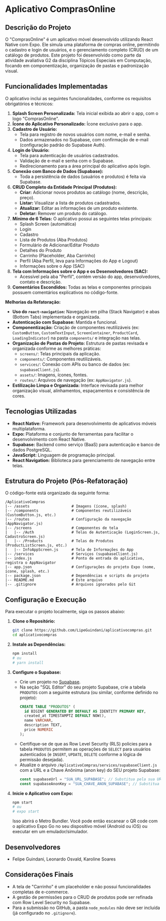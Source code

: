 # Aplicativo ComprasOnline

## Descrição do Projeto

O "ComprasOnline" é um aplicativo móvel desenvolvido utilizando React Native com Expo. Ele simula uma plataforma de compras online, permitindo o cadastro e login de usuários, e o gerenciamento completo (CRUD) de um catálogo de produtos. Este projeto foi desenvolvido como parte da atividade avaliativa G2 da disciplina Tópicos Especiais em Computação, focando em componentização, organização de pastas e padronização visual.

## Funcionalidades Implementadas

O aplicativo inclui as seguintes funcionalidades, conforme os requisitos obrigatórios e técnicos:

1.  **Splash Screen Personalizada:** Tela inicial exibida ao abrir o app, com o logo "ComprasOnline".
2.  **Ícone do Aplicativo Personalizado:** Ícone exclusivo para o app.
3.  **Cadastro de Usuário:**
    *   Tela para registro de novos usuários com nome, e-mail e senha.
    *   Dados armazenados no Supabase, com confirmação de e-mail (configuração padrão do Supabase Auth).
4.  **Login de Usuário:**
    *   Tela para autenticação de usuários cadastrados.
    *   Validação de e-mail e senha com o Supabase.
    *   Redirecionamento para a área principal do aplicativo após login.
5.  **Conexão com Banco de Dados (Supabase):**
    *   Toda a persistência de dados (usuários e produtos) é feita via Supabase.
6.  **CRUD Completo da Entidade Principal (Produtos):**
    *   **Criar:** Adicionar novos produtos ao catálogo (nome, descrição, preço).
    *   **Listar:** Visualizar a lista de produtos cadastrados.
    *   **Atualizar:** Editar as informações de um produto existente.
    *   **Deletar:** Remover um produto do catálogo.
7.  **Mínimo de 6 Telas:** O aplicativo possui as seguintes telas principais:
    *   Splash Screen (automática)
    *   Login
    *   Cadastro
    *   Lista de Produtos (Aba Produtos)
    *   Formulário de Adicionar/Editar Produto
    *   Detalhes do Produto
    *   Carrinho (Placeholder, Aba Carrinho)
    *   Perfil (Aba Perfil, leva para Informações do App e Logout)
    *   Informações sobre o App (SAC)
8.  **Tela com Informações sobre o App e os Desenvolvedores (SAC):**
    *   Acessível pela aba "Perfil", contém versão do app, desenvolvedores, contato e descrição.
9.  **Comentários Escondidos:** Todas as telas e componentes principais possuem comentários explicativos no código-fonte.

**Melhorias da Refatoração:**

*   **Uso do `react-navigation`:** Navegação em pilha (Stack Navigator) e abas (Bottom Tabs) implementada e organizada.
*   **Autenticação com Supabase:** Mantida e funcional.
*   **Componentização:** Criação de componentes reutilizáveis (ex: `CustomButton`, `CustomTextInput`, `ScreenContainer`, `ProductCard`, `LoadingIndicator`) na pasta `components/` e integração nas telas.
*   **Organização de Pastas do Projeto:** Estrutura de pastas revisada e organizada conforme as melhores práticas:
    *   `screens/`: Telas principais da aplicação.
    *   `components/`: Componentes reutilizáveis.
    *   `services/`: Conexão com APIs ou banco de dados (ex: `supabaseClient.js`).
    *   `assets/`: Imagens, ícones, fontes.
    *   `routes/`: Arquivos de navegação (ex: `AppNavigator.js`).
*   **Estilização Limpa e Organizada:** Interface revisada para melhor organização visual, alinhamentos, espaçamentos e consistência de cores.

## Tecnologias Utilizadas

*   **React Native:** Framework para desenvolvimento de aplicativos móveis multiplataforma.
*   **Expo:** Plataforma e conjunto de ferramentas para facilitar o desenvolvimento com React Native.
*   **Supabase:** Backend como serviço (BaaS) para autenticação e banco de dados PostgreSQL.
*   **JavaScript:** Linguagem de programação principal.
*   **React Navigation:** Biblioteca para gerenciamento de navegação entre telas.

## Estrutura do Projeto (Pós-Refatoração)

O código-fonte está organizado da seguinte forma:

```
/AplicativoCompras
|-- /assets                   # Imagens (ícone, splash)
|-- /components               # Componentes reutilizáveis (CustomButton.js, etc.)
|-- /routes                   # Configuração da navegação (AppNavigator.js)
|-- /screens                  # Componentes de tela
|   |-- /Auth                 # Telas de Autenticação (LoginScreen.js, CadastroScreen.js)
|   |-- /Products             # Telas de Produtos (ProductListScreen.js, etc.)
|   |-- InfoAppScreen.js      # Tela de Informações do App
|-- /services                 # Serviços (supabaseClient.js)
|-- index.js                  # Ponto de entrada do aplicativo, registra o AppNavigator
|-- app.json                  # Configurações do projeto Expo (nome, ícone, splash, etc.)
|-- package.json              # Dependências e scripts do projeto
|-- README.md                 # Este arquivo
|-- .gitignore                # Arquivos ignorados pelo Git
```

## Configuração e Execução

Para executar o projeto localmente, siga os passos abaixo:

1.  **Clone o Repositório:**
    ```bash
    git clone https://github.com/LipeGuindani/aplicativocompras.git 
    cd aplicativocompras 
    ```

2.  **Instale as Dependências:**
    ```bash
    npm install
    # ou
    # yarn install
    ```

3.  **Configure o Supabase:**
    *   Crie um projeto no [Supabase](https://supabase.com/).
    *   Na seção "SQL Editor" do seu projeto Supabase, crie a tabela `PRODUTOS` com a seguinte estrutura (ou similar, conforme definido no projeto):
        ```sql
        CREATE TABLE "PRODUTOS" (
          id BIGINT GENERATED BY DEFAULT AS IDENTITY PRIMARY KEY,
          created_at TIMESTAMPTZ DEFAULT NOW(),
          name VARCHAR,
          description TEXT,
          price NUMERIC
        );
        ```
    *   Certifique-se de que as Row Level Security (RLS) policies para a tabela `PRODUTOS` permitem as operações de `SELECT` para usuários autenticados (e `INSERT`, `UPDATE`, `DELETE` conforme a lógica de permissão desejada).
    *   Atualize o arquivo `/AplicativoCompras/services/supabaseClient.js` com a URL e a Chave Anônima (anon key) do SEU projeto Supabase:
        ```javascript
        const supabaseUrl = "SUA_URL_SUPABASE"; // Substitua pela sua URL
        const supabaseAnonKey = "SUA_CHAVE_ANON_SUPABASE"; // Substitua pela sua chave
        ```

4.  **Inicie o Aplicativo com Expo:**
    ```bash
    npm start
    # ou
    # expo start
    ```
    Isso abrirá o Metro Bundler. Você pode então escanear o QR code com o aplicativo Expo Go no seu dispositivo móvel (Android ou iOS) ou executar em um emulador/simulador.

## Desenvolvedores

*  Felipe Guindani, Leonardo Osvald, Karoline Soares

## Considerações Finais

*   A tela de "Carrinho" é um placeholder e não possui funcionalidades completas de e-commerce.
*   A gestão de permissões para o CRUD de produtos pode ser refinada com Row Level Security no Supabase.
*   Para a submissão no GitHub, a pasta `node_modules` não deve ser incluída (já configurado no `.gitignore`).

